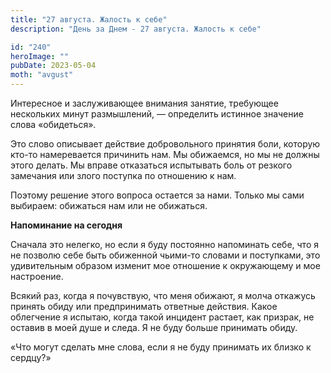 ```yaml
---
title: "27 августа. Жалость к себе"
description: "День за Днем - 27 августа. Жалость к себе"

id: "240"
heroImage: ""
pubDate: 2023-05-04
moth: "avgust"
---
```


Интересное и заслуживающее внимания занятие, требующее нескольких минут
размышлений, — определить истинное значение слова «обидеться».

Это слово описывает действие добровольного принятия боли, которую кто-то
намеревается причинить нам. Мы обижаемся, но мы не должны этого делать. Мы
вправе отказаться испытывать боль от резкого замечания или злого поступка по
отношению к нам.

Поэтому решение этого вопроса остается за нами. Только мы сами выбираем:
обижаться нам или не обижаться.

**Напоминание на сегодня**

Сначала это нелегко, но если я буду постоянно напоминать себе, что я не
позволю себе быть обиженной чьими-то словами и поступками, это удивительным
образом изменит мое отношение к окружающему и мое настроение.

Всякий раз, когда я почувствую, что меня обижают, я молча откажусь принять
обиду или предпринимать ответные действия. Какое облегчение я испытаю, когда
такой инцидент растает, как призрак, не оставив в моей душе и следа. Я не буду
больше принимать обиду.

«Что могут сделать мне слова, если я не буду принимать их близко к сердцу?»
